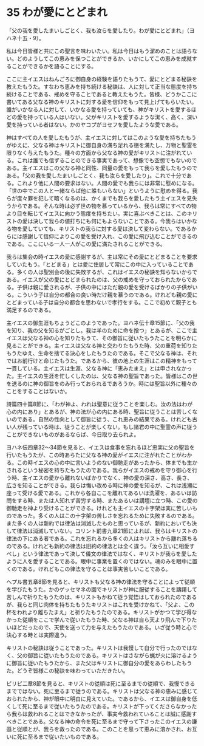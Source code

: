 # 35 わが愛にとどまれ

「父の我を愛したまいしごとく、我も汝らを愛したり。わが愛にとどまれ」（ヨハネ十五・9）。

私は今日皆様と共にこの聖言を味わいたい。私は今日はもう潔めのことは語らない。どのようしてこの恵みを保つことができるか、いかにしてこの恵みを成就することができるかを語ることにする。

ここに主イエスはねんごろに御自身の経験を語りたもうて、愛にとどまる秘訣を教えたもうた。すなわち恵みを持ち続ける秘訣は、人に対して正当な態度を持ち続けることである、戒めを守ることであると教えたもうた。皆様、どうかここに書いてある父なる神のキリストに対する愛を信仰をもって見上げてもらいたい。誰がいかなる人に対して、いかなる愛を持っていても、神がキリストを愛するほどの愛を持っている人はいない。父がキリストを愛するような潔く、高く、深い愛を持っている者はない。かのヤコプがヨセフを愛したような愛である。

神はすべての人を愛したもうが、主イエスに対してはこのような愛を持ちたもうがゆえに、父なる神はキリストに御自身の満ち足れる徳を満たし、万物と聖霊を限りなく与えたもうた。種々の方面から父なる神の愛がキリストに注がれている。これは誰でも信ずることのできる事実であって、想像でも空想でもないのである。主イエスはこの父なる神と同性、同量の愛をもって我らを愛したもうのである。「父の我を愛したまいしごとく、我も汝らを愛したり」。これで十分である。これより他に人間の要求はない。人間の愛でも我らには非常に慰めになる。「世の中でこの人と一緒ならば他に誰もいらない」というように慰めを得る。我らが度々罪を犯して暗くなるのは、かくまでも我らを愛したもう主イエスを見失うからである。そんな時は必ず世の物を慕っているから、我らは常にすべての物より目を転じてイエスに向かう態度を持ちたい。実に喜ぶべきことは、このキリストの愛は決して我らの値打ちにも何にもよらないことである。今我らはいかなる物を愛していても、キリストの我らに対する愛は決して変わらない。であるからには感謝して信仰によりこの愛を受け入れ、この愛に飛び込むことができるのである。ここにいる一人一人がこの愛に満たされることができる。

我らは集会の時イエスの愛に感謝するが、主は常にその愛にとどまることを要求していたもう。「とどまる」とは愛に住居して常にこの中に入っていることである。多くの人は聖別会の後に失敗するが、これはイエスの秘訣を知らないからである。イエスが父の愛にとどまられたのは、父の戒めを守っておられたからである。子供は親に愛されるが、子供の中にはただ親の愛を受けるばかりの子供がいる。こういう子は自分の都合の良い時だけ親を慕うのである。けれども親の愛にとどまっている子は自分の都合を思わないで孝行をする。ここで初めて親子とも満足するのである。

主イエスの御生涯もちょうどこのようであった。ヨハネ伝十章15節に、「父の我を知り、我の父を知るがごとし。我は羊のために命を捨つ」とあるが、ここで主イエスは父なる神の心を知りたもうて、その御旨に従いたもうたことを明らかに見ることができる。主イエスは父なる神と交わりたもうた時、父の重荷を知りたもうたゆえ、生命を捨てる決心をしたもうたのである。そこで父なる神は、それではお前行けと命じたもうた。であるから、彼の地上の生涯はこの精神をもって一貫している。主イエスは生涯、父なる神に「恵みたまえ」とは申されなかった。主イエスの生涯を忙しくしたのは、父なる神の聖旨であった。皆様はこの世を送るのに神の御旨をのみ行っておられるであろうか。時には聖旨以外に種々のことをすることはないか。

詩篇四十篇8節に、「わが神よ、われは聖意に従うことを楽しむ。汝の法はわが心の内にあり」とあるが、神の法が心の内にある時、聖旨に従うことは苦しくないのである。自然の性向として御旨に従う、これ恵みの結果である。けれども古い人が残っている時は、従うことが楽しくない。もし諸君の中に聖霊の声に従うことができないものがあるならば、今日取り去られよ。

ヨハネ伝四章32〜34節を見ると、イエスは食事を忘れるほど忠実に父の聖旨を行いたもうたが、この時あらたに父なる神の愛がイエスに注がれたことがわかる。この時イエスの心の中に言いようのない御馳走があったから、体までも生かされるという秘密を持ちたもうたのである。我らがイエスの戒めを守り御心を行う時、主イエスの愛から離れないばかりでなく、神の愛の深さ、高さ、長さ、広さを知ることができる。我らは悔い改める時に神の愛を知るが、これは浅瀬に座って受ける愛である。これから各自ここを離れてあるいは洗濯を、あるいは訪問をする時、または人知れず苦労する時、またあるいは講壇に立つ時、この愛の御馳走を神より受けることができる。けれども主イエスの十字架は実に苦しいものであった。多くの人はこの十字架の苦しさを忘れるために失敗するのである。また多くの人は新約では律法は消滅したものと思っているが、新約においても決して律法は消滅していない。コリント前書九章21節によれば、我らはキリストの律法の下にある者である。これを忘れるから多くの人はキリストから離れ落ちるのである。けれども新約の律法は旧約の律法とは全く違う。「汝ら互いに相愛すべし」という律法であって決して儀文の律法ではなく、キリストが我らを愛したように人を愛することである。眼中に事業を置くのではない。魂のみを眼中に置くのである。けれどもこの律法を守ることは事実苦しいことである。

へプル書五章8節を見ると、キリストも父なる神の律法を守ることによって従順を学びたもうた。かのゲッセマネの園でキリストが神に服従することを躊躇して苦しんで祈りたもうたのは、キリストもかねて従う覚悟はしておられたのであるが、我らと同じ肉体を持ちたもうたキリストはこれを受けかねて、「父よ、この杯をわれより離ちたまえ」と祈りたもうたのである。キリストがかつて学び得なかった従順をここで学んで従いたもうた時、父なる神は自ら天より飛んで下りたいほどだったので、天使を送って力を与えたもうたのである。いざ従う時と心で決心する時とは実際違う。

キリストの秘訣は従うことであった。キリストは我慢して自分で行ったのではなく、父の御旨に従いたもうたのである。キリストはさながら蝋が火に溶けるように御旨に従いたもうたから、また父はキリストに御自分の愛をあらわしたもうた。どうぞ皆様この秘訣を味わっていただきたい。

ピリピ二章8節を見ると、キリストの従順は死に至るまでの従順で、我慢できるまでではない。死に至るまで従うのである。キリストは父なる神の恵みに感じておられたから、神が眼中に明白に見えていた。であるから、イエスは御自身を低くして死に至るまで従いたもうたのである。キリストが下ってくださらなかったら我らは救われることはできなかったが、事実今救われていることは誠に感謝すべきことである。父なる神の命令を死に至るまで守って下さったこのイエスの謙遜と従順とが、我らを救ったのである。このことを思って恵みに溶かされ、お互いに死に至るまで従いたいものである。

